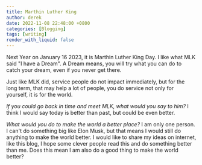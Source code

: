 ```yaml
---
title: Marthin Luther King
author: derek
date: 2022-11-08 22:48:00 +0800
categories: [Blogging]
tags: [writing]
render_with_liquid: false
---
```


Next Year on January 16 2023, it is Marthin Luther King Day.
I like what MLK said "I have a Dream". A Dream means, you will try what you can do to catch your dream, even if you never get there.

Just like MLK did, service people do not impact immediately, but for the long term, that may help a lot of people, you do service not only for yourself, it is for the world.

*If you could go back in time and meet MLK, what would you say to him?*
I think I would say today is better than past, but could be even better.

*What would you do to make the world a better place?*
I am only one person. I can't do something big like Elon Musk, but that means I would still do anything to make the world better. I would like to share my ideas on internet, like this blog, I hope some clever people read this and do something better than me. Does this mean I am also do a good thing to make the world better?